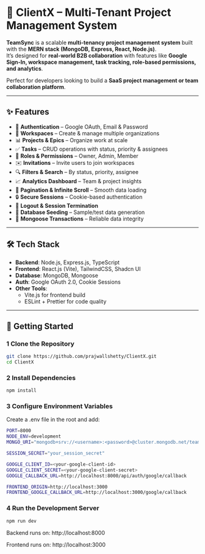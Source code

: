 # 🚀 ClientX – Multi-Tenant Project Management System  

**TeamSync** is a scalable **multi-tenancy project management system** built with the **MERN stack (MongoDB, Express, React, Node.js)**.  
It’s designed for **real-world B2B collaboration** with features like **Google Sign-In, workspace management, task tracking, role-based permissions, and analytics**.  

Perfect for developers looking to build a **SaaS project management or team collaboration platform**.  

---

## ✨ Features  

- 🔐 **Authentication** – Google OAuth, Email & Password  
- 🏢 **Workspaces** – Create & manage multiple organizations  
- 📊 **Projects & Epics** – Organize work at scale  
- ✅ **Tasks** – CRUD operations with status, priority & assignees  
- 👥 **Roles & Permissions** – Owner, Admin, Member  
- ✉️ **Invitations** – Invite users to join workspaces  
- 🔍 **Filters & Search** – By status, priority, assignee  
- 📈 **Analytics Dashboard** – Team & project insights  
- 📅 **Pagination & Infinite Scroll** – Smooth data loading  
- 🔒 **Secure Sessions** – Cookie-based authentication  
- 🚪 **Logout & Session Termination**  
- 🌱 **Database Seeding** – Sample/test data generation  
- 💾 **Mongoose Transactions** – Reliable data integrity  

---

## 🛠️ Tech Stack  

- **Backend**: Node.js, Express.js, TypeScript  
- **Frontend**: React.js (Vite), TailwindCSS, Shadcn UI  
- **Database**: MongoDB, Mongoose  
- **Auth**: Google OAuth 2.0, Cookie Sessions  
- **Other Tools**:  
  - Vite.js for frontend build  
  - ESLint + Prettier for code quality  

---

## 🔄 Getting Started  

### 1️ Clone the Repository  
```bash
git clone https://github.com/prajwallshetty/ClientX.git
cd ClientX

```
### 2 Install Dependencies
```bash
npm install
```
### 3 Configure Environment Variables

Create a .env file in the root and add:

```bash
PORT=8000
NODE_ENV=development
MONGO_URI="mongodb+srv://<username>:<password>@cluster.mongodb.net/teamsync_db"

SESSION_SECRET="your_session_secret"

GOOGLE_CLIENT_ID=<your-google-client-id>
GOOGLE_CLIENT_SECRET=<your-google-client-secret>
GOOGLE_CALLBACK_URL=http://localhost:8000/api/auth/google/callback

FRONTEND_ORIGIN=http://localhost:3000
FRONTEND_GOOGLE_CALLBACK_URL=http://localhost:3000/google/callback
```
### 4 Run the Development Server
```bash
npm run dev
```
Backend runs on: http://localhost:8000

Frontend runs on: http://localhost:3000
